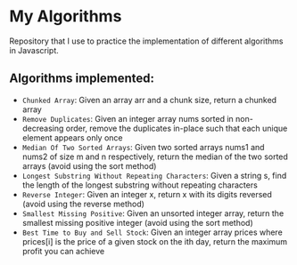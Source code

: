 # My Algorithms
Repository that I use to practice the implementation of different algorithms in Javascript.

## Algorithms implemented:
- `Chunked Array`: Given an array arr and a chunk size, return a chunked array
- `Remove Duplicates`: Given an integer array nums sorted in non-decreasing order, remove the duplicates in-place such that each unique element appears only once
- `Median Of Two Sorted Arrays`: Given two sorted arrays nums1 and nums2 of size m and n respectively, return the median of the two sorted arrays (avoid using the sort method)
- `Longest Substring Without Repeating Characters`: Given a string s, find the length of the longest substring without repeating characters
- `Reverse Integer`: Given an integer x, return x with its digits reversed (avoid using the reverse method)
- `Smallest Missing Positive`: Given an unsorted integer array, return the smallest missing positive integer (avoid using the sort method)
- `Best Time to Buy and Sell Stock`: Given an integer array prices where prices[i] is the price of a given stock on the ith day, return the maximum profit you can achieve